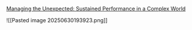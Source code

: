[Managing the Unexpected: Sustained Performance in a Complex World](https://a.co/d/6uBeclY)

![[Pasted image 20250630193923.png]]